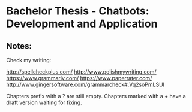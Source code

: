 # Bachelor Thesis - Chatbots: Development and Application


## Notes:

Check my writing:

http://spellcheckplus.com/
http://www.polishmywriting.com/
https://www.grammarly.com/
https://www.paperrater.com/
http://www.gingersoftware.com/grammarcheck#.Vq2soPmLSUl


Chapters prefix with a ? are still empty.
Chapters marked with a + have a draft version waiting for fixing.

